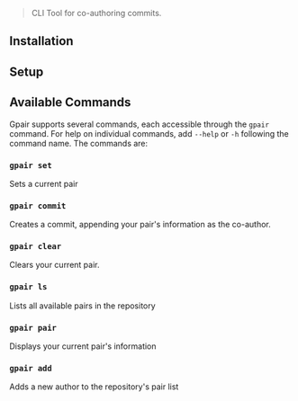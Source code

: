 > CLI Tool for co-authoring commits.

## Installation


## Setup


## Available Commands

Gpair supports several commands, each accessible through the `gpair` command. For help on individual commands, add `--help` or `-h` following the command name. The commands are:

### `gpair set`

Sets a current pair 

### `gpair commit` 

Creates a commit, appending your pair's information as the co-author.


### `gpair clear` 

Clears your current pair.

### `gpair ls`

Lists all available pairs in the repository

### `gpair pair`

Displays your current pair's information

### `gpair add`

Adds a new author to the repository's pair list
